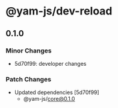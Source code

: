 # @yam-js/dev-reload

## 0.1.0

### Minor Changes

- 5d70f99: developer changes

### Patch Changes

- Updated dependencies [5d70f99]
  - @yam-js/core@0.1.0

